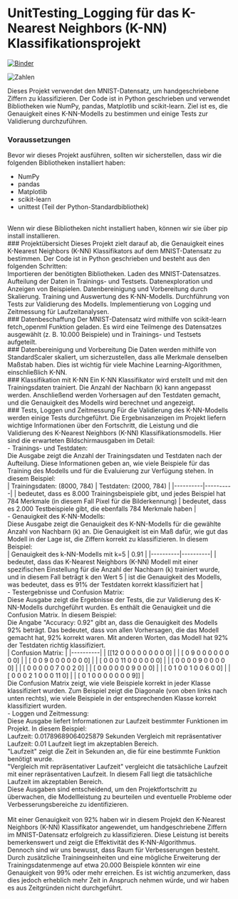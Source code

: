 # UnitTesting_Logging für das K-Nearest Neighbors (K-NN) Klassifikationsprojekt
[![Binder](https://mybinder.org/badge_logo.svg)](https://mybinder.org/v2/gh/beckceline/UnitTesting_Logging/HEAD)

<img alt="Zahlen" src="https://production-media.paperswithcode.com/datasets/MNISTLargeScale-sample-images.jpg">

Dieses Projekt verwendet den MNIST-Datensatz, um handgeschriebene Ziffern zu klassifizieren. Der Code ist in Python geschrieben und verwendet Bibliotheken wie NumPy, pandas, Matplotlib und scikit-learn. Ziel ist es, die Genauigkeit eines K-NN-Modells zu bestimmen und einige Tests zur Validierung durchzuführen.
<br>
### Voraussetzungen<a name="voraussetzungen"></a>
Bevor wir dieses Projekt ausführen, sollten wir sicherstellen, dass wir die folgenden Bibliotheken installiert haben:
<br>
- NumPy
- pandas
- Matplotlib
- scikit-learn
- unittest (Teil der Python-Standardbibliothek)
<br>
Wenn wir diese Bibliotheken nicht installiert haben, können wir sie über pip install <bibliotheksname> installieren.
<br>
### Projektübersicht
Dieses Projekt zielt darauf ab, die Genauigkeit eines K-Nearest Neighbors (K-NN) Klassifikators auf dem MNIST-Datensatz zu bestimmen. Der Code ist in Python geschrieben und besteht aus den folgenden Schritten:
<br>
Importieren der benötigten Bibliotheken.
Laden des MNIST-Datensatzes.
Aufteilung der Daten in Trainings- und Testsets.
Datenexploration und Anzeigen von Beispielen.
Datenbereinigung und Vorbereitung durch Skalierung.
Training und Auswertung des K-NN-Modells.
Durchführung von Tests zur Validierung des Modells.
Implementierung von Logging und Zeitmessung für Laufzeitanalysen.
<br>
### Datenbeschaffung
Der MNIST-Datensatz wird mithilfe von scikit-learn fetch_openml Funktion geladen. Es wird eine Teilmenge des Datensatzes ausgewählt (z. B. 10.000 Beispiele) und in Trainings- und Testsets aufgeteilt.
<br>
### Datenbereinigung und Vorbereitung
Die Daten werden mithilfe von StandardScaler skaliert, um sicherzustellen, dass alle Merkmale denselben Maßstab haben. Dies ist wichtig für viele Machine Learning-Algorithmen, einschließlich K-NN.
<br>
### Klassifikation mit K-NN
Ein K-NN Klassifikator wird erstellt und mit den Trainingsdaten trainiert. Die Anzahl der Nachbarn (k) kann angepasst werden. Anschließend werden Vorhersagen auf den Testdaten gemacht, und die Genauigkeit des Modells wird berechnet und angezeigt.
<br>
### Tests, Loggen und Zeitmessung
Für die Validierung des K-NN-Modells werden einige Tests durchgeführt. Die Ergebnisanzeigen im Projekt liefern wichtige Informationen über den Fortschritt, die Leistung und die Validierung des K-Nearest Neighbors (K-NN) Klassifikationsmodells. Hier sind die erwarteten Bildschirmausgaben im Detail:
<br>
- Trainings- und Testdaten:
<br>
Die Ausgabe zeigt die Anzahl der Trainingsdaten und Testdaten nach der Aufteilung. Diese Informationen geben an, wie viele Beispiele für das Training des Modells und für die Evaluierung zur Verfügung stehen. In diesem Beispiel:
<br>
| Trainingsdaten: (8000, 784) | Testdaten: (2000, 784) |
|----------|----------|
| bedeutet, dass es 8.000 Trainingsbeispiele gibt, und jedes Beispiel hat 784 Merkmale (in diesem Fall Pixel für die Bilderkennung)  | bedeutet, dass es 2.000 Testbeispiele gibt, die ebenfalls 784 Merkmale haben  |
<br>
- Genauigkeit des K-NN-Modells:
<br>
Diese Ausgabe zeigt die Genauigkeit des K-NN-Modells für die gewählte Anzahl von Nachbarn (k) an. Die Genauigkeit ist ein Maß dafür, wie gut das Modell in der Lage ist, die Ziffern korrekt zu klassifizieren. In diesem Beispiel:
<br>
| Genauigkeit des k-NN-Modells mit k=5 | 0.91 |
|----------|----------|
| bedeutet, dass das K-Nearest Neighbors (K-NN) Modell mit einer spezifischen Einstellung für die Anzahl der Nachbarn (k) trainiert wurde, und in diesem Fall beträgt k den Wert 5  | ist die Genauigkeit des Modells, was bedeutet, dass es 91% der Testdaten korrekt klassifiziert hat  |
<br>
- Testergebnisse und Confusion Matrix:
<br>
Diese Ausgabe zeigt die Ergebnisse der Tests, die zur Validierung des K-NN-Modells durchgeführt wurden. Es enthält die Genauigkeit und die Confusion Matrix. In diesem Beispiel:
<br>
Die Angabe "Accuracy: 0.92" gibt an, dass die Genauigkeit des Modells 92% beträgt. Das bedeutet, dass von allen Vorhersagen, die das Modell gemacht hat, 92% korrekt waren. Mit anderen Worten, das Modell hat 92% der Testdaten richtig klassifiziert.
<br>
| Confusion Matrix: | 
|----------|
| [[12  0  0  0  0  0  0  0  0  0]  | 
|  [ 0  9  0  0  0  0  0  0  0  0]  |
|  [ 0  0  9  0  0  0  0  0  0  0]  |
|  [ 0  0  0 11  0  0  0  0  0  0]  |
|  [ 0  0  0  0  9  0  0  0  0  0]  |
|  [ 0  0  0  0  0  7  0  0  2  0]  |
|  [ 0  0  0  0  0  0  9  0  0  0]  |
|  [ 0  1  0  0  1  0  0  6  0  0]  |
|  [ 0  0  0  2  1  0  0  0 11  0]  |
|  [ 0  1  0  0  0  0  0  0  0  9]] |
<br>
Die Confusion Matrix zeigt, wie viele Beispiele korrekt in jeder Klasse klassifiziert wurden. Zum Beispiel zeigt die Diagonale (von oben links nach unten rechts), wie viele Beispiele in der entsprechenden Klasse korrekt klassifiziert wurden.
<br>
- Loggen und Zeitmessung:
<br>
Diese Ausgabe liefert Informationen zur Laufzeit bestimmter Funktionen im Projekt. In diesem Beispiel:
<br>
Laufzeit: 0.01789689064025879 Sekunden
Vergleich mit repräsentativer Laufzeit: 0.01
Laufzeit liegt im akzeptablen Bereich.
<br>
"Laufzeit" zeigt die Zeit in Sekunden an, die für eine bestimmte Funktion benötigt wurde.<br>
"Vergleich mit repräsentativer Laufzeit" vergleicht die tatsächliche Laufzeit mit einer repräsentativen Laufzeit. In diesem Fall liegt die tatsächliche Laufzeit im akzeptablen Bereich.<br>
Diese Ausgaben sind entscheidend, um den Projektfortschritt zu überwachen, die Modellleistung zu beurteilen und eventuelle Probleme oder Verbesserungsbereiche zu identifizieren.<br>
<br>
Mit einer Genauigkeit von 92% haben wir in diesem Projekt den K-Nearest Neighbors (K-NN) Klassifikator angewendet, um handgeschriebene Ziffern im MNIST-Datensatz erfolgreich zu klassifizieren. Diese Leistung ist bereits bemerkenswert und zeigt die Effektivität des K-NN-Algorithmus.
<br>
Dennoch sind wir uns bewusst, dass Raum für Verbesserungen besteht. Durch zusätzliche Trainingseinheiten und eine mögliche Erweiterung der Trainingsdatenmenge auf etwa 20.000 Beispiele könnten wir eine Genauigkeit von 99% oder mehr erreichen. Es ist wichtig anzumerken, dass dies jedoch erheblich mehr Zeit in Anspruch nehmen würde, und wir haben es aus Zeitgründen nicht durchgeführt.
